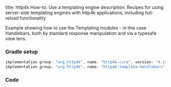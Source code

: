 title: http4k How-to: Use a templating engine
description: Recipes for using server-side templating engines with http4k applications, including hot-reload functionality

Example showing how to use the Templating modules - in this case Handlebars, both by standard response manipulation and via a typesafe view lens.

### Gradle setup

```groovy
implementation group: "org.http4k", name: "http4k-core", version: "4.14.1.1"
implementation group: "org.http4k", name: "http4k-template-handlebars", version: "4.14.1.1"
```

### Code [<img class="octocat"/>](https://github.com/http4k/http4k/blob/master/src/docs/guide/howto/use_a_templating_engine/example.kt)

<script src="https://gist-it.appspot.com/https://github.com/http4k/http4k/blob/master/src/docs/guide/howto/use_a_templating_engine/example.kt"></script>
